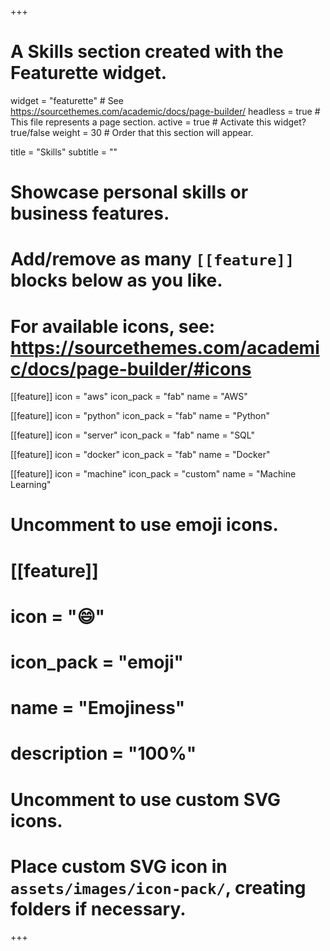 +++
# A Skills section created with the Featurette widget.
widget = "featurette"  # See https://sourcethemes.com/academic/docs/page-builder/
headless = true  # This file represents a page section.
active = true  # Activate this widget? true/false
weight = 30  # Order that this section will appear.

title = "Skills"
subtitle = ""

# Showcase personal skills or business features.
# 
# Add/remove as many `[[feature]]` blocks below as you like.
# 
# For available icons, see: https://sourcethemes.com/academic/docs/page-builder/#icons

[[feature]]
  icon = "aws"
  icon_pack = "fab"
  name = "AWS"

[[feature]]
  icon = "python"
  icon_pack = "fab"
  name = "Python"

[[feature]]
  icon = "server"
  icon_pack = "fab"
  name = "SQL"

[[feature]]
  icon = "docker"
  icon_pack = "fab"
  name = "Docker"

[[feature]]
  icon = "machine"
  icon_pack = "custom"
  name = "Machine Learning"

# Uncomment to use emoji icons.
# [[feature]]
#  icon = ":smile:"
#  icon_pack = "emoji"
#  name = "Emojiness"
#  description = "100%"  

# Uncomment to use custom SVG icons.
# Place custom SVG icon in `assets/images/icon-pack/`, creating folders if necessary.


+++
